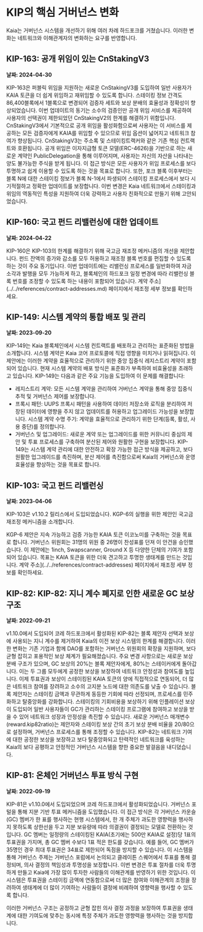 # KIP의 핵심 거버넌스 변화

Kaia는 거버넌스 시스템을 개선하기 위해 여러 차례 하드포크를 거쳤습니다. 이러한 변화는 네트워크와 이해관계자의 변화하는 요구를 반영합니다.

## KIP-163: 공개 위임이 있는 CnStakingV3 <a id="KIP-163"></a>

**날짜: 2024-04-30**

KIP-163은 퍼블릭 위임을 지원하는 새로운 CnStakingV3를 도입하여 일반 사용자가 KAIA 토큰을 더 쉽게 위임하고 재위임할 수 있도록 합니다. 스테이킹 정보 간격도 86,400블록에서 1블록으로 변경되어 검증자 세트와 보상 분배의 효율성과 정확성이 향상되었습니다.
이번 업데이트의 동기는 소수의 검증인만 공개 위임 서비스를 제공하여 사용자의 선택권이 제한되었던 CnStakingV2의 한계를 해결하기 위함입니다. CnStakingV3에서 기본적으로 공개 위임을 활성화함으로써 사용자는 이 서비스를 제공하는 모든 검증자에게 KAIA를 위임할 수 있으므로 위임 옵션이 넓어지고 네트워크 참여가 향상됩니다.
CnStakingV3는 주소록 및 스테이킹트랙커와 같은 기존 핵심 컨트랙트와 호환됩니다. 공개 위임은 이자지급형 토큰 모델(ERC-4626)을 기반으로 하는 새로운 계약인 PublicDelegation을 통해 이루어지며, 사용자는 자신의 자산을 나타내는 양도 불가능한 주식을 받게 됩니다. 이 접근 방식은 모든 사용자가 위임 프로세스를 보다 투명하고 쉽게 이용할 수 있도록 하는 것을 목표로 합니다.
또한, 포크 블록 이후부터는 블록 N에 대한 스테이킹 정보가 블록 N-1에서 파생되어 스테이킹 프로세스에서 보다 시기적절하고 정확한 업데이트를 보장합니다. 이번 변경은 Kaia 네트워크에서 스테이킹과 위임의 역동적인 특성을 지원하여 더욱 강력하고 사용자 친화적으로 만들기 위해 고안되었습니다.

## KIP-160: 국고 펀드 리밸런싱에 대한 업데이트 <a id="KIP-160"></a>

**날짜: 2024-04-22**

KIP-160은 KIP-103의 한계를 해결하기 위해 국고금 재조정 메커니즘의 개선을 제안합니다. 펀드 잔액의 증가와 감소를 모두 허용하고 재조정 블록 번호를 편집할 수 있도록 하는 것이 주요 동기입니다. 이번 업데이트에는 리밸런싱 프로세스를 일반화하여 자금 소각과 발행을 모두 가능하게 하고, 블록체인의 하드포크 일정 변경에 따라 리밸런싱 블록 번호를 조정할 수 있도록 하는 내용이 포함되어 있습니다. 계약 주소](../../references/contract-addresses.md) 페이지에서 재조정 세부 정보를 확인하세요.

## KIP-149: 시스템 계약의 통합 배포 및 관리 <a id="KIP-149"></a>

**날짜: 2023-09-20**

KIP-149는 Kaia 블록체인에서 시스템 컨트랙트를 배포하고 관리하는 표준화된 방법을 소개합니다. 시스템 계약은 Kaia 코어 프로토콜에 직접 영향을 미치거나 읽혀집니다. 이 제안에는 이러한 계약을 효율적으로 관리하기 위한 중앙 집중식 레지스트리 계약이 포함되어 있습니다. 현재 시스템 계약의 배포 방식은 표준화가 부족하여 비효율성을 초래하고 있습니다. KIP-149는 다음과 같은 주요 기능을 도입하여 이 문제를 해결합니다:

- 레지스트리 계약: 모든 시스템 계약을 관리하여 거버넌스 계약을 통해 중앙 집중식 추적 및 거버넌스 제어를 보장합니다.
- 프록시 패턴: UUPS 프록시 패턴을 사용하여 데이터 저장소와 로직을 분리하여 저장된 데이터에 영향을 주지 않고 업데이트를 허용하고 업그레이드 가능성을 보장합니다.
  시스템 계약 수명 주기: 계약을 효율적으로 관리하기 위한 단계(등록, 활성, 사용 중단)를 정의합니다.
- 거버넌스 및 업그레이드: 새로운 계약 또는 업그레이드를 위한 커뮤니티 중심의 제안 및 투표 프로세스를 구축하여 분산된 제어와 원활한 구현을 보장합니다.
  KIP-149는 시스템 계약 관리에 대한 안전하고 확장 가능한 접근 방식을 제공하고, 보다 원활한 업그레이드를 촉진하며, 분산 제어를 촉진함으로써 Kaia의 거버넌스와 운영 효율성을 향상하는 것을 목표로 합니다.

## KIP-103: 국고 펀드 리밸런싱 <a id="KIP-103"></a>

**날짜: 2023-04-06**

KIP-103은 v1.10.2 릴리스에서 도입되었습니다. KGP-6의 실행을 위한 제안인 국고금 재조정 메커니즘을 소개합니다.

KGP-6 제안은 지속 가능하고 검증 가능한 KAIA 토큰 이코노미를 구축하는 것을 목표로 합니다. 거버넌스 위원회는 31명의 위원 중 26명이 찬성표를 던져 이 안건을 승인했습니다. 이 제안에는 1inch, Swapscanner, Ground X 등 다양한 단체의 기여가 포함되어 있습니다. 목표는 KAIA 토큰을 위한 더욱 견고하고 투명한 생태계를 만드는 것입니다. 계약 주소](../../references/contract-addresses) 페이지에서 재조정 세부 정보를 확인하세요.

## KIP-82: KIP-82: 지니 계수 폐지로 인한 새로운 GC 보상 구조 <a id="KIP-82"></a>

**날짜: 2022-09-21**

v1.10.0에서 도입되어 코레 하드포크에서 활성화된 KIP-82는 블록 제안자 선택과 보상에 사용되는 지니 계수를 제거하여 Kaia의 이전 보상 시스템의 한계를 해결합니다. 이러한 변화는 기존 기업과 함께 DAO를 포함하는 거버넌스 위원회의 확장을 지원하며, 보다 균형 잡히고 포용적인 보상 체계가 필요해졌습니다.
주요 변경 사항으로는 새로운 보상 분배 구조가 있으며, GC 보상의 20%는 블록 제안자에게, 80%는 스테이커에게 돌아갑니다. 이는 두 그룹 모두에게 공정한 보상을 보장하여 네트워크 안정성과 참여도를 높입니다. 이제 투표권과 보상이 스테이킹된 KAIA 토큰의 양에 직접적으로 연동되어, 더 많은 네트워크 참여를 장려하고 소수의 고지분 노드에 대한 의존도를 낮출 수 있습니다. 블록 제안자는 스테이킹 금액과 무관하게 동등한 기회에 따라 선정되며, 프로세스를 민주화하고 탈중앙화를 강화합니다.
스테이킹의 기회비용을 보상하기 위해 인플레이션 보상이 도입되어 일반 사용자들이 GC가 관리하는 스테이킹 프로그램에 참여하고 보상을 받을 수 있어 네트워크 성장과 안정성을 촉진할 수 있습니다.
새로운 거버넌스 매개변수(reward.kip82ratio)는 제안자와 스테이킹 보상 간의 초기 보상 분배 비율을 20/80으로 설정하며, 거버넌스 프로세스를 통해 조정할 수 있습니다.
KIP-82는 네트워크 기여에 대한 공정한 보상을 보장하고 보다 탈중앙화되고 탄력적인 네트워크를 육성하는 Kaia의 보다 공평하고 안정적인 거버넌스 시스템을 향한 중요한 발걸음을 내디뎠습니다.

## KIP-81: 온체인 거버넌스 투표 방식 구현 <a id="KIP-81"></a>

**날짜: 2022-09-19**

KIP-81은 v1.10.0에서 도입되었으며 코레 하드포크에서 활성화되었습니다. 거버넌스 포털을 통해 지분 기반 투표 메커니즘을 도입했습니다. 이 접근 방식은 각 거버넌스 카운슬(GC) 멤버가 한 표를 행사하는 현행 시스템에서, 한 개 주체가 과도한 영향력을 행사하지 못하도록 상한선을 두고 지분 보유량에 따라 의결권이 결정되는 모델로 전환하는 것입니다.
GC 멤버는 일정량의 스테이킹된 KAIA(초기에는 500만 KAIA로 설정)당 1표의 투표권을 가지며, 총 GC 멤버 수보다 1표 적은 한도를 갖습니다. 예를 들어, GC 멤버가 35명인 경우 최대 투표권은 34표로 제한되어 독점을 방지할 수 있습니다.
이 시스템을 통해 거버넌스 주제는 거버넌스 포럼에서 논의되고 클레이튼 스퀘어에서 투표를 통해 결정되며, 의사 결정의 책임성과 투명성을 보장합니다.
이번 변경은 투표 절차를 더욱 투명하게 만들고 Kaia에 가장 많이 투자한 사람들의 이해관계를 반영하기 위한 것입니다. 이 시스템은 투표권을 스테이킹 금액에 연동함으로써 더 많은 참여와 이해관계의 조정을 장려하여 생태계에 더 많이 기여하는 사람들이 결정에 비례하여 영향력을 행사할 수 있도록 합니다.

이러한 거버넌스 구조는 공정하고 균형 잡힌 의사 결정 과정을 보장하여 투표권을 생태계에 대한 기여도에 맞추는 동시에 특정 주체가 과도한 영향력을 행사하는 것을 방지합니다.
